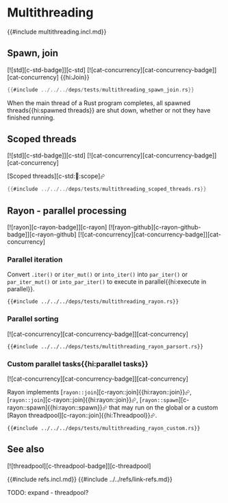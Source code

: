 # Multithreading

{{#include multithreading.incl.md}}

## Spawn, join

[![std][c-std-badge]][c-std]  [![cat-concurrency][cat-concurrency-badge]][cat-concurrency] {{hi:Join}}

```rust
{{#include ../../../deps/tests/multithreading_spawn_join.rs}}
```

When the main thread of a Rust program completes, all spawned threads{{hi:spawned threads}} are shut down, whether or not they have finished running.

## Scoped threads

[![std][c-std-badge]][c-std]  [![cat-concurrency][cat-concurrency-badge]][cat-concurrency]

[Scoped threads][c-std::thread::scope]⮳

```rust
{{#include ../../../deps/tests/multithreading_scoped_threads.rs}}
```

## Rayon - parallel processing

[![rayon][c-rayon-badge]][c-rayon]  [![rayon-github][c-rayon-github-badge]][c-rayon-github]  [![cat-concurrency][cat-concurrency-badge]][cat-concurrency]

### Parallel iteration

Convert `.iter()` or `iter_mut()` or `into_iter()` into `par_iter()` or `par_iter_mut()` or `into_par_iter()` to execute in parallel{{hi:execute in parallel}}.

```rust,mdbook-runnable
{{#include ../../../deps/tests/multithreading_rayon.rs}}
```

### Parallel sorting

[![cat-concurrency][cat-concurrency-badge]][cat-concurrency]

```rust,mdbook-runnable
{{#include ../../../deps/tests/multithreading_rayon_parsort.rs}}
```

### Custom parallel tasks{{hi:parallel tasks}}

[![cat-concurrency][cat-concurrency-badge]][cat-concurrency]

Rayon implements [`rayon::join`][c-rayon::join]{{hi:rayon::join}}⮳, [`rayon::join`][c-rayon::join]{{hi:rayon::join}}⮳, [`rayon::spawn`][c-rayon::spawn]{{hi:rayon::spawn}}⮳ that may run on the global or a custom [Rayon threadpool][c-rayon::join]{{hi:Threadpool}}⮳.

```rust,mdbook-runnable
{{#include ../../../deps/tests/multithreading_rayon_custom.rs}}
```

## See also

[![threadpool][c-threadpool-badge]][c-threadpool]

{{#include refs.incl.md}}
{{#include ../../refs/link-refs.md}}

<div class="hidden">
TODO: expand - threadpool?
</div>
